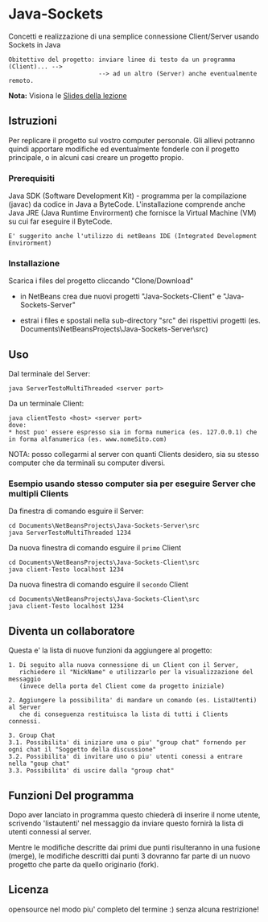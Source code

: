 
# Java-Sockets
Concetti e realizzazione di una semplice connessione Client/Server usando Sockets in Java
```
Obitettivo del progetto: inviare linee di testo da un programma (Client)... -->
                         --> ad un altro (Server) anche eventualmente remoto.
```
**Nota:** Visiona le [Slides della lezione](https://docs.google.com/presentation/d/19vhath-GbtUO7ofpukJE4Opi16aTfrnurJ2lUizB0iE/edit?usp=sharing)
## Istruzioni
Per replicare il progetto sul vostro computer personale. Gli allievi potranno quindi apportare modifiche ed eventualmente fonderle con il progetto principale, o in alcuni casi creare un progetto propio.

### Prerequisiti
Java SDK (Software Development Kit) - programma per la compilazione (javac) da codice in Java a ByteCode. L'installazione comprende anche Java JRE (Java Runtime Envirorment) che fornisce la Virtual Machine (VM) su cui far eseguire il ByteCode.
```
E' suggerito anche l'utilizzo di netBeans IDE (Integrated Development Envirorment)
```

### Installazione
Scarica i files del progetto cliccando "Clone/Download"
* in NetBeans crea due nuovi progetti "Java-Sockets-Client" e "Java-Sockets-Server"

* estrai i files e spostali nella sub-directory "src" dei rispettivi progetti (es. Documents\NetBeansProjects\Java-Sockets-Server\src)

## Uso
Dal terminale del Server:
```
java ServerTestoMultiThreaded <server port>
```
Da un terminale Client:
```
java clientTesto <host> <server port>
dove:
* host puo' essere espresso sia in forma numerica (es. 127.0.0.1) che in forma alfanumerica (es. www.nomeSito.com)
```
NOTA: posso collegarmi al server con quanti Clients desidero, sia su stesso computer che da terminali su computer diversi.

### Esempio usando stesso computer sia per eseguire Server che multipli Clients
Da finestra di comando esguire il Server:
```
cd Documents\NetBeansProjects\Java-Sockets-Server\src
java ServerTestoMultiThreaded 1234
```
Da nuova finestra di comando esguire il ```primo``` Client
```
cd Documents\NetBeansProjects\Java-Sockets-Client\src
java client-Testo localhost 1234
```
Da nuova finestra di comando esguire il ```secondo``` Client
```
cd Documents\NetBeansProjects\Java-Sockets-Client\src
java client-Testo localhost 1234
```
## Diventa un collaboratore
Questa e' la lista di nuove funzioni da aggiungere al progetto:
```
1. Di seguito alla nuova connessione di un Client con il Server,
   richiedere il "NickName" e utilizzarlo per la visualizzazione del messaggio 
   (invece della porta del Client come da progetto iniziale)
```
```
2. Aggiungere la possibilita' di mandare un comando (es. ListaUtenti) al Server 
   che di conseguenza restituisca la lista di tutti i Clients connessi.
```
```
3. Group Chat 
3.1. Possibilita' di iniziare una o piu' "group chat" fornendo per ogni chat il "Soggetto della discussione"
3.2. Possibilita' di invitare uno o piu' utenti conessi a entrare nella "goup chat"
3.3. Possibilita' di uscire dalla "group chat"
```
## Funzioni Del programma

Dopo aver lanciato in programma questo chiederà di inserire il nome utente, scrivendo 'listautenti' 
nel messaggio da inviare questo fornirà la lista di utenti connessi al server.


Mentre le modifiche descritte dai primi due punti risulteranno in una fusione (merge), le modifiche descritti dai punti 3 dovranno far parte di un nuovo progetto che parte da quello originario (fork).
 
## Licenza
opensource nel modo piu' completo del termine :) senza alcuna restrizione!
